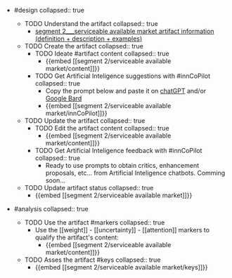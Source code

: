 
- #design
   collapsed:: true
  - TODO Understand the artifact
    collapsed:: true
    - [segment 2___serviceable available market artifact information (definition + description + examples)](https://go.innbok.com/#/page/innBoK%2Fsegment-%28id%29%2Fserviceable-available-market%2Finfo)
  - TODO Create the artifact
     collapsed:: true
    - TODO Ideate #artifact content
      collapsed:: true
      - {{embed [[segment 2/serviceable available market/content]]}}
    - TODO Get Artificial Inteligence suggestions with #innCoPilot
      collapsed:: true
      - Copy the prompt below and paste it on [chatGPT](https://chat.openai.com) and/or [Google Bard](https://bard.google.com/chat)
      - {{embed [[segment 2/serviceable available market/innCoPilot]]}}
  - TODO Update the artifact
    collapsed:: true
    - TODO Edit the artifact content
     collapsed:: true
      - {{embed [[segment 2/serviceable available market/content]]}}
    - TODO Get Artificial Inteligence feedback with #innCoPilot
      collapsed:: true
      - Ready to use prompts to obtain critics, enhancement proposals, etc... from Artificial Inteligence chatbots. Comming soon...
  - TODO Update artifact status
    collapsed:: true
    - {{embed [[segment 2/serviceable available market]]}}


- #analysis
  collapsed:: true
  - TODO Use the artifact #markers
    collapsed:: true
    - Use the [[weight]] - [[uncertainty]] - [[attention]] markers to qualify the artifact's content:
      - {{embed [[segment 2/serviceable available market/content]]}}
  - TODO Asses the artifact #keys
    collapsed:: true
    - {{embed [[segment 2/serviceable available market/keys]]}}



